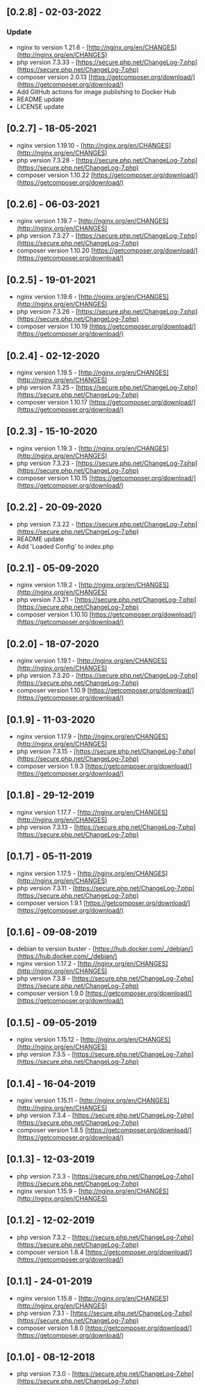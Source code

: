 ## [0.2.8] - 02-03-2022
### Update
- nginx to version 1.21.6 - [http://nginx.org/en/CHANGES](http://nginx.org/en/CHANGES)
- php version 7.3.33 - [https://secure.php.net/ChangeLog-7.php](https://secure.php.net/ChangeLog-7.php)
- composer version 2.0.13 [https://getcomposer.org/download/](https://getcomposer.org/download/)
- Add GitHub actions for image publishing to Docker Hub
- README update
- LICENSE update

## [0.2.7] - 18-05-2021
- nginx version 1.19.10 - [http://nginx.org/en/CHANGES](http://nginx.org/en/CHANGES)
- php version 7.3.28 - [https://secure.php.net/ChangeLog-7.php](https://secure.php.net/ChangeLog-7.php)
- composer version 1.10.22 [https://getcomposer.org/download/](https://getcomposer.org/download/)

## [0.2.6] - 06-03-2021
- nginx version 1.19.7 - [http://nginx.org/en/CHANGES](http://nginx.org/en/CHANGES)
- php version 7.3.27 - [https://secure.php.net/ChangeLog-7.php](https://secure.php.net/ChangeLog-7.php)
- composer version 1.10.20 [https://getcomposer.org/download/](https://getcomposer.org/download/)

## [0.2.5] - 19-01-2021
- nginx version 1.19.6 - [http://nginx.org/en/CHANGES](http://nginx.org/en/CHANGES)
- php version 7.3.26 - [https://secure.php.net/ChangeLog-7.php](https://secure.php.net/ChangeLog-7.php)
- composer version 1.10.19 [https://getcomposer.org/download/](https://getcomposer.org/download/)

## [0.2.4] - 02-12-2020
- nginx version 1.19.5 - [http://nginx.org/en/CHANGES](http://nginx.org/en/CHANGES)
- php version 7.3.25 - [https://secure.php.net/ChangeLog-7.php](https://secure.php.net/ChangeLog-7.php)
- composer version 1.10.17 [https://getcomposer.org/download/](https://getcomposer.org/download/)

## [0.2.3] - 15-10-2020
- nginx version 1.19.3 - [http://nginx.org/en/CHANGES](http://nginx.org/en/CHANGES)
- php version 7.3.23 - [https://secure.php.net/ChangeLog-7.php](https://secure.php.net/ChangeLog-7.php)
- composer version 1.10.15 [https://getcomposer.org/download/](https://getcomposer.org/download/)

## [0.2.2] - 20-09-2020
- php version 7.3.22 - [https://secure.php.net/ChangeLog-7.php](https://secure.php.net/ChangeLog-7.php)
- README update
- Add 'Loaded Config' to index.php

## [0.2.1] - 05-09-2020
- nginx version 1.19.2 - [http://nginx.org/en/CHANGES](http://nginx.org/en/CHANGES)
- php version 7.3.21 - [https://secure.php.net/ChangeLog-7.php](https://secure.php.net/ChangeLog-7.php)
- composer version 1.10.10 [https://getcomposer.org/download/](https://getcomposer.org/download/)

## [0.2.0] - 18-07-2020
- nginx version 1.19.1 - [http://nginx.org/en/CHANGES](http://nginx.org/en/CHANGES)
- php version 7.3.20 - [https://secure.php.net/ChangeLog-7.php](https://secure.php.net/ChangeLog-7.php)
- composer version 1.10.9 [https://getcomposer.org/download/](https://getcomposer.org/download/)

## [0.1.9] - 11-03-2020
- nginx version 1.17.9 - [http://nginx.org/en/CHANGES](http://nginx.org/en/CHANGES)
- php version 7.3.15 - [https://secure.php.net/ChangeLog-7.php](https://secure.php.net/ChangeLog-7.php)
- composer version 1.9.3 [https://getcomposer.org/download/](https://getcomposer.org/download/)

## [0.1.8] - 29-12-2019
- nginx version 1.17.7 - [http://nginx.org/en/CHANGES](http://nginx.org/en/CHANGES)
- php version 7.3.13 - [https://secure.php.net/ChangeLog-7.php](https://secure.php.net/ChangeLog-7.php)

## [0.1.7] - 05-11-2019
- nginx version 1.17.5 - [http://nginx.org/en/CHANGES](http://nginx.org/en/CHANGES)
- php version 7.3.11 - [https://secure.php.net/ChangeLog-7.php](https://secure.php.net/ChangeLog-7.php)
- composer version 1.9.1 [https://getcomposer.org/download/](https://getcomposer.org/download/)

## [0.1.6] - 09-08-2019
- debian to version buster - [https://hub.docker.com/_/debian/](https://hub.docker.com/_/debian/)
- nginx version 1.17.2 - [http://nginx.org/en/CHANGES](http://nginx.org/en/CHANGES)
- php version 7.3.8 - [https://secure.php.net/ChangeLog-7.php](https://secure.php.net/ChangeLog-7.php)
- composer version 1.9.0 [https://getcomposer.org/download/](https://getcomposer.org/download/)

## [0.1.5] - 09-05-2019
- nginx version 1.15.12 - [http://nginx.org/en/CHANGES](http://nginx.org/en/CHANGES)
- php version 7.3.5 - [https://secure.php.net/ChangeLog-7.php](https://secure.php.net/ChangeLog-7.php)

## [0.1.4] - 16-04-2019
- nginx version 1.15.11 - [http://nginx.org/en/CHANGES](http://nginx.org/en/CHANGES)
- php version 7.3.4 - [https://secure.php.net/ChangeLog-7.php](https://secure.php.net/ChangeLog-7.php)
- composer version 1.8.5 [https://getcomposer.org/download/](https://getcomposer.org/download/)

## [0.1.3] - 12-03-2019
- php version 7.3.3 - [https://secure.php.net/ChangeLog-7.php](https://secure.php.net/ChangeLog-7.php)
- nginx version 1.15.9 - [http://nginx.org/en/CHANGES](http://nginx.org/en/CHANGES)

## [0.1.2] - 12-02-2019
- php version 7.3.2 - [https://secure.php.net/ChangeLog-7.php](https://secure.php.net/ChangeLog-7.php)
- composer version 1.8.4 [https://getcomposer.org/download/](https://getcomposer.org/download/)

## [0.1.1] - 24-01-2019
- nginx version 1.15.8 - [http://nginx.org/en/CHANGES](http://nginx.org/en/CHANGES)
- php version 7.3.1 - [https://secure.php.net/ChangeLog-7.php](https://secure.php.net/ChangeLog-7.php)
- composer version 1.8.0 [https://getcomposer.org/download/](https://getcomposer.org/download/)

## [0.1.0] - 08-12-2018
- php version 7.3.0 - [https://secure.php.net/ChangeLog-7.php](https://secure.php.net/ChangeLog-7.php)
